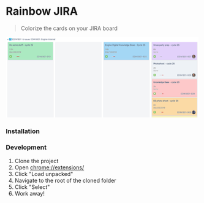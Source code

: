 Rainbow JIRA
===============

> Colorize the cards on your JIRA board

![Demo](demo.png)

### Installation

### Development

1. Clone the project
2. Open [chrome://extensions/](chrome://extensions/)
3. Click "Load unpacked"
4. Navigate to the root of the cloned folder
5. Click "Select"
6. Work away!
